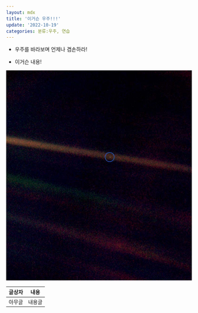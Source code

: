 ```yaml
---
layout: mdx
title: '이거슨 우주!!!'
update: '2022-10-19'
categories: 분류:우주, 연습
---
```


<script>

</script>

- 우주를 바라보며 언제나 겸손하라!

- 이거슨 내용!

![창백한 푸른점](../../../lib/images/PaleBlueDot.jpg)

| 글상자 | 내용   |
| ------ | ------ |
| 아무글 | 내용글 |
